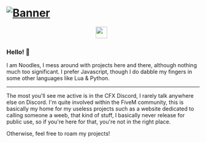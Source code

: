# [![Banner](https://i.imgur.com/GnNOQ1U.png)](https://noodles.wtf)

<p align='center'>
<a href="https://twitter.com/_joshtblack"><img height="30" src="https://assets.stickpng.com/thumbs/580b57fcd9996e24bc43c53e.png?raw=true"></a>&nbsp;&nbsp;
</p>

### Hello! 👋
I am Noodles, I mess around with projects here and there, although nothing much too significant. I prefer Javascript, though I do dabble my fingers in some other languages like Lua & Python.

---
The most you'll see me active is in the CFX Discord, I rarely talk anywhere else on Discord. I'm quite involved within the FiveM community, this is basically my home for my useless projects such as a website dedicated to calling someone a weeb, that kind of stuff, I basically never release for public use, so if you're here for that, you're not in the right place.

Otherwise, feel free to roam my projects!
